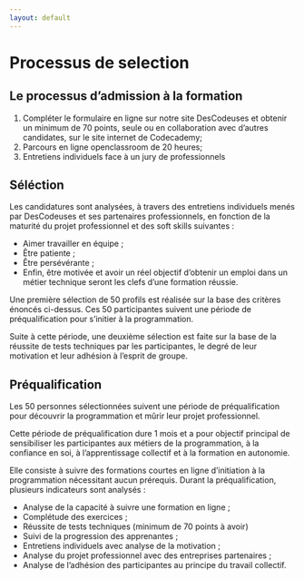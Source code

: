 ```yaml
---
layout: default
---
```


<h1>Processus de selection</h1>
<h2>Le processus d’admission à la formation</h2>
<ol id="admissionFormation">
  <li>Compléter le formulaire en ligne sur notre site DesCodeuses et obtenir un minimum de 70 points, seule ou en collaboration avec d’autres candidates, sur le site internet de Codecademy;</li>
  <li>Parcours en ligne openclassroom de 20 heures;</li>
  <li>Entretiens individuels face à un jury de professionnels</li>
</ol>
<h2>Séléction</h2>
<p>Les candidatures sont analysées, à travers des entretiens individuels menés par DesCodeuses et ses partenaires professionnels, en fonction de la maturité du projet professionnel et des soft skills suivantes :</p>
<ul>
  <li>Aimer travailler en équipe ;</li>
  <li>Être patiente ;</li>
  <li>Être persévérante ;</li>
  <li>Enfin, être motivée et avoir un réel objectif d’obtenir un emploi dans un métier technique seront les clefs d’une formation réussie.</li>
</ul>
<p>Une première sélection de 50 profils est réalisée sur la base des critères énoncés ci-dessus. Ces 50 participantes suivent une période de préqualification pour s’initier à la programmation.</p>
<p>Suite à cette période, une deuxième sélection est faite sur la base de la réussite de tests techniques par les participantes, le degré de leur motivation et leur adhésion à l’esprit de groupe.</p>
<h2>Préqualification</h2>
<p>Les 50 personnes sélectionnées suivent une période de préqualification pour découvrir la programmation et mûrir leur projet professionnel.</p>
<p>Cette période de préqualification dure 1 mois et a pour objectif principal de sensibiliser les participantes aux métiers de la programmation, à la confiance en soi, à l’apprentissage collectif et à la formation en autonomie.</p>
<p>Elle consiste à suivre des formations courtes en ligne d’initiation à la programmation nécessitant aucun prérequis. Durant la préqualification, plusieurs indicateurs sont analysés :</p>
<ul id="indicateurPrequalification">
  <li>Analyse de la capacité à suivre une formation en ligne ;</li>
  <li>Complétude des exercices ;</li>
  <li>Réussite de tests techniques (minimum de 70 points à avoir)</li>
  <li>Suivi de la progression des apprenantes ;</li>
  <li>Entretiens individuels avec analyse de la motivation ;</li>
  <li>Analyse du projet professionnel avec des entreprises partenaires ;</li>
  <li>Analyse de l’adhésion des participantes au principe du travail collectif.</li>
</ul>

